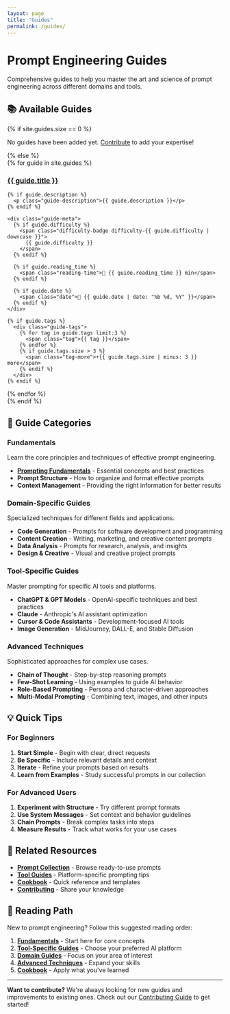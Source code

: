 ```yaml
---
layout: page
title: "Guides"
permalink: /guides/
---
```


# Prompt Engineering Guides

Comprehensive guides to help you master the art and science of prompt engineering across different domains and tools.

## 📚 Available Guides

{% if site.guides.size == 0 %}
<div class="empty-state">
  <p>No guides have been added yet. <a href="/contributing/">Contribute</a> to add your expertise!</p>
</div>
{% else %}
<div class="guides-grid">
  {% for guide in site.guides %}
  <div class="guide-card">
    <h3><a href="{{ guide.url }}">{{ guide.title }}</a></h3>
    
    {% if guide.description %}
      <p class="guide-description">{{ guide.description }}</p>
    {% endif %}
    
    <div class="guide-meta">
      {% if guide.difficulty %}
        <span class="difficulty-badge difficulty-{{ guide.difficulty | downcase }}">
          {{ guide.difficulty }}
        </span>
      {% endif %}
      
      {% if guide.reading_time %}
        <span class="reading-time">📖 {{ guide.reading_time }} min</span>
      {% endif %}
      
      {% if guide.date %}
        <span class="date">📅 {{ guide.date | date: "%b %d, %Y" }}</span>
      {% endif %}
    </div>
    
    {% if guide.tags %}
      <div class="guide-tags">
        {% for tag in guide.tags limit:3 %}
          <span class="tag">{{ tag }}</span>
        {% endfor %}
        {% if guide.tags.size > 3 %}
          <span class="tag-more">+{{ guide.tags.size | minus: 3 }} more</span>
        {% endif %}
      </div>
    {% endif %}
  </div>
  {% endfor %}
</div>
{% endif %}

## 🎯 Guide Categories

### Fundamentals
Learn the core principles and techniques of effective prompt engineering.

- **[Prompting Fundamentals](/guides/fundamentals/)** - Essential concepts and best practices
- **Prompt Structure** - How to organize and format effective prompts
- **Context Management** - Providing the right information for better results

### Domain-Specific Guides
Specialized techniques for different fields and applications.

- **Code Generation** - Prompts for software development and programming
- **Content Creation** - Writing, marketing, and creative content prompts
- **Data Analysis** - Prompts for research, analysis, and insights
- **Design & Creative** - Visual and creative project prompts

### Tool-Specific Guides
Master prompting for specific AI tools and platforms.

- **ChatGPT & GPT Models** - OpenAI-specific techniques and best practices
- **Claude** - Anthropic's AI assistant optimization
- **Cursor & Code Assistants** - Development-focused AI tools
- **Image Generation** - MidJourney, DALL-E, and Stable Diffusion

### Advanced Techniques
Sophisticated approaches for complex use cases.

- **Chain of Thought** - Step-by-step reasoning prompts
- **Few-Shot Learning** - Using examples to guide AI behavior
- **Role-Based Prompting** - Persona and character-driven approaches
- **Multi-Modal Prompting** - Combining text, images, and other inputs

## 💡 Quick Tips

### For Beginners
1. **Start Simple** - Begin with clear, direct requests
2. **Be Specific** - Include relevant details and context
3. **Iterate** - Refine your prompts based on results
4. **Learn from Examples** - Study successful prompts in our collection

### For Advanced Users
1. **Experiment with Structure** - Try different prompt formats
2. **Use System Messages** - Set context and behavior guidelines
3. **Chain Prompts** - Break complex tasks into steps
4. **Measure Results** - Track what works for your use cases

## 🔗 Related Resources

- **[Prompt Collection](/prompts/)** - Browse ready-to-use prompts
- **[Tool Guides](/tools/)** - Platform-specific prompting tips
- **[Cookbook](/cookbook/)** - Quick reference and templates
- **[Contributing](/contributing/)** - Share your knowledge

## 📖 Reading Path

New to prompt engineering? Follow this suggested reading order:

1. **[Fundamentals](/guides/fundamentals/)** - Start here for core concepts
2. **[Tool-Specific Guides](/tools/)** - Choose your preferred AI platform
3. **[Domain Guides](#domain-specific-guides)** - Focus on your area of interest
4. **[Advanced Techniques](#advanced-techniques)** - Expand your skills
5. **[Cookbook](/cookbook/)** - Apply what you've learned

---

**Want to contribute?** We're always looking for new guides and improvements to existing ones. Check out our [Contributing Guide](/contributing/) to get started! 